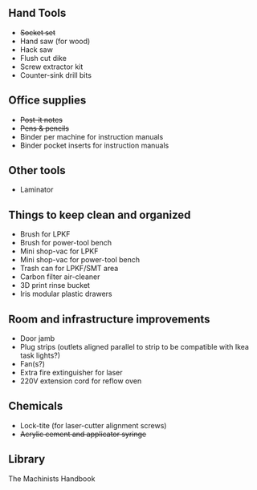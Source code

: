 ## Hand Tools
* <del>Socket set</del>
* Hand saw (for wood)
* Hack saw
* Flush cut dike
* Screw extractor kit
* Counter-sink drill bits

## Office supplies
* <del>Post-it notes</del>
* <del>Pens & pencils</del>
* Binder per machine for instruction manuals
* Binder pocket inserts for instruction manuals


## Other tools
* Laminator

## Things to keep clean and organized
* Brush for LPKF
* Brush for power-tool bench
* Mini shop-vac for LPKF
* Mini shop-vac for power-tool bench
* Trash can for LPKF/SMT area
* Carbon filter air-cleaner
* 3D print rinse bucket
* Iris modular plastic drawers

## Room and infrastructure improvements
* Door jamb
* Plug strips (outlets aligned parallel to strip to be compatible with Ikea task lights?)
* Fan(s?)
* Extra fire extinguisher for laser
* 220V extension cord for reflow oven

## Chemicals
* Lock-tite (for laser-cutter alignment screws)
* <del>Acrylic cement and applicator syringe</del>

## Library

The Machinists Handbook